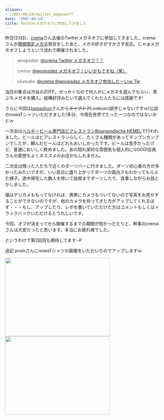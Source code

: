```yaml
---
aliases:
- /2007/06/24/twitter_meganeoff
date: "2007-06-24"
title: Twitterメガネオフに参加してきました
---
```

昨日(23日)、<a href="http://twitter.com/crema">crema</a>さん主催のTwitterメガネオフに参加してきました。cremaさんが<a href="http://twitter.com/crema/statuses/110880622">期間限定メガネ</a>発言をしたあと、メガネ好きがすかさず反応。じゃぁメガネオフしようという流れで開催されました。
<blockquote> woopsdez: <a href="http://twitter.com/woopsdez/statuses/110886312">@crema Twitter メガネオフ？？</a>

crema: <a href="http://twitter.com/crema/statuses/110890892">@woopsdez メガネオフ！いいかもですね（笑）</a>

ukstudio: <a href="http://twitter.com/ukstudio/statuses/110891732">   	 @crema @woopsdez メガネオフ参加したーいｗ *Tw*</a></blockquote>
当日の集合は渋谷のZOFF。せっかくなので何人かにメガネを選んでもらい、黒ぶちメガネを購入。結構好評みたいで選んでくれた人たちには感謝です!

さらに今回は<a href="http://twitter.com/hamashun">hamashun</a>さんから<strike>ライブドア</strike>Liveboor(誤字じゃないですｗ)公認のnowaTシャツいただきました!多分、今現在世界でたった一つなのではないかとｗ

一次会は<a href="http://r.gnavi.co.jp/b832600/">ベルギービール専門店ビアレストランBourgondische HEMEL</a>で行われました。ビールはビアレストランらしく、たくさん種類があってチンプンカンプンでしたが、頼んだビールはどれもおいしかったです。ビールは苦手だったけど、普通においしく飲めました。あの隠れ家的な雰囲気も個人的にGOOD!店員さんの愛想もよくオススメのお店かもしれません。

二次会は残った人たちで近くのダーツバーに行きました。ダーツ初心者の方が多かったみたいですが、いい具合に盛り上がってダーツの面白さもわかってもらえた様子。途中帰宅した数人を除いて始発までダーツしたり、食事しながらお話とかしました。

僕はデジカメももってなければ、携帯にカメラもついてないので写真をお見せすることができないのですが、他のカメラを持ってきた方がアップしてくれるはず・・・もし、アップしたり、レポを書いていただけた方はコメントもしくはトラックバックいただけるとうれしいです。

今回、オフが決まってから開催するまでの期間が短かったたりと、幹事のcremaさんは大変だったと思います。本当にお疲れ様でした。

というわけで第2回目も期待してます:-P

追記
prutoさんにnowaTシャツの画像をいただいたのでアップしますｗ

<img src="http://farm2.static.flickr.com/1329/608271981_b2e3bb6890.jpg?v=0" height="256" width="341" />

<img src="http://farm2.static.flickr.com/1202/608271973_2d941b3778.jpg?v=0" height="256" width="341" />